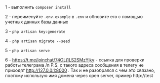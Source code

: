 1 - выполнить <code>composer install</code>

2 - переименуйте <code>.env.example</code> в <code>.env</code> и обновите его с помощью учетных данных базы данных

3 - <code>php artisan key:generate</code>

4 - <code>php artisan migrate --seed</code>

5 - <code>php artisan serve</code>

6 - https://t.me/joinchat/74OLj1LS2SMzYjky - ссылка для проверки работы телеграма /n
P.S. с такого адреса сообщения в телегу не приходят http://127.0.0.1:8000 .
Так и не разобрался с чем это связано, поэтому использую имя домена через open server, пример http://test
